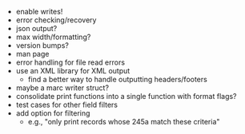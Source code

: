 * enable writes!
* error checking/recovery
* json output?
* max width/formatting?
* version bumps?
* man page
* error handling for file read errors
* use an XML library for XML output
  * find a better way to handle outputting headers/footers
* maybe a marc writer struct?
* consolidate print functions into a single function with format flags?
* test cases for other field filters
* add option for filtering
  * e.g., "only print records whose 245a match these criteria"
